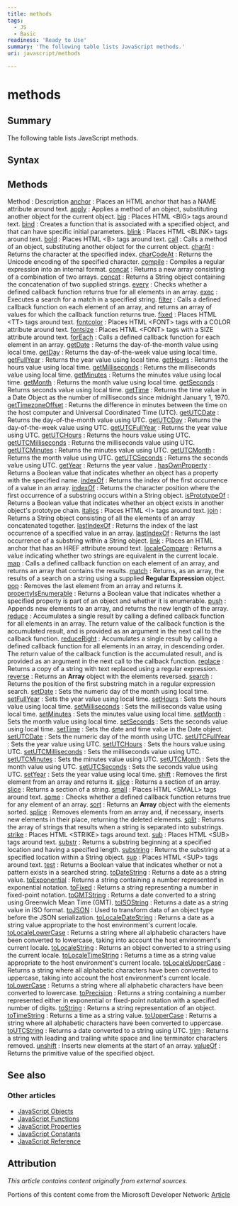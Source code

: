 ```yaml
---
title: methods
tags:
  - JS
  - Basic
readiness: 'Ready to Use'
summary: 'The following table lists JavaScript methods.'
uri: javascript/methods

---
```

# methods

## Summary

The following table lists JavaScript methods.

## Syntax

## Methods

Method
:   Description
[anchor](/javascript/String/HTML_Tag_Methods)
:   Places an HTML anchor that has a NAME attribute around text.
[apply](/javascript/Function/apply)
:   Applies a method of an object, substituting another object for the current object.
[big](/javascript/String/HTML_Tag_Methods)
:   Places HTML \<BIG\> tags around text.
[bind](/javascript/Function/bind)
:   Creates a function that is associated with a specified object, and that can have specific initial parameters.
[blink](/javascript/String/HTML_Tag_Methods)
:   Places HTML \<BLINK\> tags around text.
[bold](/javascript/String/HTML_Tag_Methods)
:   Places HTML \<B\> tags around text.
[call](/javascript/Function/call)
:   Calls a method of an object, substituting another object for the current object.
[charAt](/javascript/String/charAt)
:   Returns the character at the specified index.
[charCodeAt](/javascript/String/charCodeAt)
:   Returns the Unicode encoding of the specified character.
[compile](/javascript/regular_expression/compile)
:   Compiles a regular expression into an internal format.
[concat](/javascript/Array/concat)
:   Returns a new array consisting of a combination of two arrays.
[concat](/javascript/String/concat)
:   Returns a String object containing the concatenation of two supplied strings.
[every](/javascript/Array/every)
:   Checks whether a defined callback function returns true for all elements in an array.
[exec](/javascript/regular_expression/exec)
:   Executes a search for a match in a specified string.
[filter](/javascript/Array/filter)
:   Calls a defined callback function on each element of an array, and returns an array of values for which the callback function returns true.
[fixed](/javascript/String/HTML_Tag_Methods)
:   Places HTML \<TT\> tags around text.
[fontcolor](/javascript/String/HTML_Tag_Methods)
:   Places HTML \<FONT\> tags with a COLOR attribute around text.
[fontsize](/javascript/String/HTML_Tag_Methods)
:   Places HTML \<FONT\> tags with a SIZE attribute around text.
[forEach](/javascript/Array/forEach)
:   Calls a defined callback function for each element in an array.
[getDate](/javascript/Date/getDate)
:   Returns the day-of-the-month value using local time.
[getDay](/javascript/Date/getDay)
:   Returns the day-of-the-week value using local time.
[getFullYear](/javascript/Date/getFullYear)
:   Returns the year value using local time.
[getHours](/javascript/Date/getHours)
:   Returns the hours value using local time.
[getMilliseconds](/javascript/Date/getMilliseconds)
:   Returns the milliseconds value using local time.
[getMinutes](/javascript/Date/getMinutes)
:   Returns the minutes value using local time.
[getMonth](/javascript/Date/getMonth)
:   Returns the month value using local time.
[getSeconds](/javascript/Date/getSeconds)
:   Returns seconds value using local time.
[getTime](/javascript/Date/getTime)
:   Returns the time value in a Date Object as the number of milliseconds since midnight January 1, 1970.
[getTimezoneOffset](/javascript/Date/getTimezoneOffset)
:   Returns the difference in minutes between the time on the host computer and Universal Coordinated Time (UTC).
[getUTCDate](/javascript/Date/getUTCDate)
:   Returns the day-of-the-month value using UTC.
[getUTCDay](/javascript/Date/getUTCDay)
:   Returns the day-of-the-week value using UTC.
[getUTCFullYear](/javascript/Date/getUTCFullYear)
:   Returns the year value using UTC.
[getUTCHours](/javascript/Date/getUTCHours)
:   Returns the hours value using UTC.
[getUTCMilliseconds](/javascript/Date/getUTCMilliseconds)
:   Returns the milliseconds value using UTC.
[getUTCMinutes](/javascript/Date/getUTCMinutes)
:   Returns the minutes value using UTC.
[getUTCMonth](/javascript/Date/getUTCMonth)
:   Returns the month value using UTC.
[getUTCSeconds](/javascript/Date/getUTCSeconds)
:   Returns the seconds value using UTC.
[getYear](/javascript/Date/getYear)
:   Returns the year value .
[hasOwnProperty](/javascript/Object/hasOwnProperty)
:   Returns a Boolean value that indicates whether an object has a property with the specified name.
[indexOf](/javascript/Array/indexOf)
:   Returns the index of the first occurrence of a value in an array.
[indexOf](/javascript/String/indexOf)
:   Returns the character position where the first occurrence of a substring occurs within a String object.
[isPrototypeOf](/javascript/Object/isPrototypeOf)
:   Returns a Boolean value that indicates whether an object exists in another object's prototype chain.
[italics](/javascript/String/HTML_Tag_Methods)
:   Places HTML \<I\> tags around text.
[join](/javascript/Array/join)
:   Returns a String object consisting of all the elements of an array concatenated together.
[lastIndexOf](/javascript/Array/lastIndexOf)
:   Returns the index of the last occurrence of a specified value in an array.
[lastIndexOf](/javascript/String/lastIndexOf)
:   Returns the last occurrence of a substring within a String object.
[link](/javascript/String/HTML_Tag_Methods)
:   Places an HTML anchor that has an HREF attribute around text.
[localeCompare](/javascript/String/localeCompare)
:   Returns a value indicating whether two strings are equivalent in the current locale.
[map](/javascript/Array/map)
:   Calls a defined callback function on each element of an array, and returns an array that contains the results.
[match](/javascript/String/match)
:   Returns, as an array, the results of a search on a string using a supplied **Regular Expression** object.
[pop](/javascript/Array/pop)
:   Removes the last element from an array and returns it.
[propertyIsEnumerable](/javascript/Object/propertyIsEnumerable)
:   Returns a Boolean value that indicates whether a specified property is part of an object and whether it is enumerable.
[push](/javascript/Array/push)
:   Appends new elements to an array, and returns the new length of the array.
[reduce](/javascript/Array/reduce)
:   Accumulates a single result by calling a defined callback function for all elements in an array. The return value of the callback function is the accumulated result, and is provided as an argument in the next call to the callback function.
[reduceRight](/javascript/Array/reduceRight)
:   Accumulates a single result by calling a defined callback function for all elements in an array, in descending order. The return value of the callback function is the accumulated result, and is provided as an argument in the next call to the callback function.
[replace](/javascript/String/replace)
:   Returns a copy of a string with text replaced using a regular expression.
[reverse](/javascript/Array/reverse)
:   Returns an **Array** object with the elements reversed.
[search](/javascript/String/search)
:   Returns the position of the first substring match in a regular expression search.
[setDate](/javascript/Date/setDate)
:   Sets the numeric day of the month using local time.
[setFullYear](/javascript/Date/setFullYear)
:   Sets the year value using local time.
[setHours](/javascript/Date/setHours)
:   Sets the hours value using local time.
[setMilliseconds](/javascript/Date/setMilliseconds)
:   Sets the milliseconds value using local time.
[setMinutes](/javascript/Date/setMinutes)
:   Sets the minutes value using local time.
[setMonth](/javascript/Date/setMonth)
:   Sets the month value using local time.
[setSeconds](/javascript/Date/setSeconds)
:   Sets the seconds value using local time.
[setTime](/javascript/Date/setTime)
:   Sets the date and time value in the Date object.
[setUTCDate](/javascript/Date/setUTCDate)
:   Sets the numeric day of the month using UTC.
[setUTCFullYear](/javascript/Date/setUTCFullYear)
:   Sets the year value using UTC.
[setUTCHours](/javascript/Date/setUTCHours)
:   Sets the hours value using UTC.
[setUTCMilliseconds](/javascript/Date/setUTCMilliseconds)
:   Sets the milliseconds value using UTC.
[setUTCMinutes](/javascript/Date/setUTCMinutes)
:   Sets the minutes value using UTC.
[setUTCMonth](/javascript/Date/setUTCMonth)
:   Sets the month value using UTC.
[setUTCSeconds](/javascript/Date/setUTCSeconds)
:   Sets the seconds value using UTC.
[setYear](/javascript/Date/setYear)
:   Sets the year value using local time.
[shift](/javascript/Array/shift)
:   Removes the first element from an array and returns it.
[slice](/javascript/Array/slice)
:   Returns a section of an array.
[slice](/javascript/String/slice)
:   Returns a section of a string.
[small](/javascript/String/HTML_Tag_Methods)
:   Places HTML \<SMALL\> tags around text.
[some](/javascript/Array/some)
:   Checks whether a defined callback function returns true for any element of an array.
[sort](/javascript/Array/sort)
:   Returns an **Array** object with the elements sorted.
[splice](/javascript/Array/splice)
:   Removes elements from an array and, if necessary, inserts new elements in their place, returning the deleted elements.
[split](/javascript/String/split)
:   Returns the array of strings that results when a string is separated into substrings.
[strike](/javascript/String/HTML_Tag_Methods)
:   Places HTML \<STRIKE\> tags around text.
[sub](/javascript/String/HTML_Tag_Methods)
:   Places HTML \<SUB\> tags around text.
[substr](/javascript/String/substr)
:   Returns a substring beginning at a specified location and having a specified length.
[substring](/javascript/String/substring)
:   Returns the substring at a specified location within a String object.
[sup](/javascript/String/HTML_Tag_Methods)
:   Places HTML \<SUP\> tags around text.
[test](/javascript/regular_expression/test)
:   Returns a Boolean value that indicates whether or not a pattern exists in a searched string.
[toDateString](/javascript/Date/toDateString)
:   Returns a date as a string value.
[toExponential](/javascript/Number/toExponential)
:   Returns a string containing a number represented in exponential notation.
[toFixed](/javascript/Number/toFixed)
:   Returns a string representing a number in fixed-point notation.
[toGMTString](/javascript/Date/toGMTString)
:   Returns a date converted to a string using Greenwich Mean Time (GMT).
[toISOString](/javascript/Date/toISOString)
:   Returns a date as a string value in ISO format.
[toJSON](/javascript/Date/toJSON)
:   Used to transform data of an object type before the JSON serialization.
[toLocaleDateString](/javascript/Date/toLocaleDateString)
:   Returns a date as a string value appropriate to the host environment's current locale.
[toLocaleLowerCase](/javascript/String/toLocaleLowerCase)
:   Returns a string where all alphabetic characters have been converted to lowercase, taking into account the host environment's current locale.
[toLocaleString](/javascript/Object/toLocaleString)
:   Returns an object converted to a string using the current locale.
[toLocaleTimeString](/javascript/Date/toLocaleTimeString)
:   Returns a time as a string value appropriate to the host environment's current locale.
[toLocaleUpperCase](/javascript/String/toLocaleUpperCase)
:   Returns a string where all alphabetic characters have been converted to uppercase, taking into account the host environment's current locale.
[toLowerCase](/javascript/String/toLowerCase)
:   Returns a string where all alphabetic characters have been converted to lowercase.
[toPrecision](/javascript/Number/toPrecision)
:   Returns a string containing a number represented either in exponential or fixed-point notation with a specified number of digits.
[toString](/javascript/Object/toString)
:   Returns a string representation of an object.
[toTimeString](/javascript/Date/toTimeString)
:   Returns a time as a string value.
[toUpperCase](/javascript/String/toUpperCase)
:   Returns a string where all alphabetic characters have been converted to uppercase.
[toUTCString](/javascript/Date/toUTCString)
:   Returns a date converted to a string using UTC.
[trim](/javascript/String/trim)
:   Returns a string with leading and trailing white space and line terminator characters removed.
[unshift](/javascript/Array/unshift)
:   Inserts new elements at the start of an array.
[valueOf](/javascript/Object/valueOf)
:   Returns the primitive value of the specified object.

## See also

### Other articles

-   [JavaScript Objects](/javascript/objects)
-   [JavaScript Functions](/javascript/functions)
-   [JavaScript Properties](/javascript/properties)
-   [JavaScript Constants](/javascript/constants)
-   [JavaScript Reference](/javascript)

## Attribution

*This article contains content originally from external sources.*

Portions of this content come from the Microsoft Developer Network: [Article](http://msdn.microsoft.com/en-us/library/ie/c6hac83s(v=vs.94).aspx)

